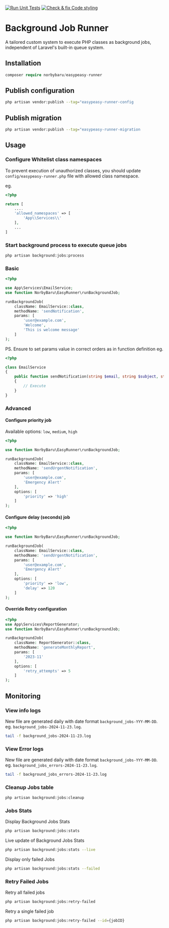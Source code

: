 [![Run Unit Tests](https://github.com/norbybaru/easypeasy-runner/actions/workflows/test.yml/badge.svg)](https://github.com/norbybaru/easypeasy-runner/actions/workflows/test.yml) [![Check & fix Code styling](https://github.com/norbybaru/easypeasy-runner/actions/workflows/pint.yml/badge.svg)](https://github.com/norbybaru/easypeasy-runner/actions/workflows/pint.yml)


# Background Job Runner
A tailored custom system to execute PHP classes as background jobs, independent of Laravel's built-in queue system.

## Installation
```php
composer require norbybaru/easypeasy-runner
```

## Publish configuration
```bash
php artisan vendor:publish --tag="easypeasy-runner-config
```

## Publish migration
```bash
php artisan vendor:publish --tag="easypeasy-runner-migration
```

## Usage

### Configure Whitelist class namespaces 
To prevent execution of unauthorized classes, you should update `config/easypeasy-runner.php` file
with allowed class namespace.

eg. 
```php
<?php

return [
    ....
    'allowed_namespaces' => [
        'App\\Services\\'
    ],
    ...
]
```

### Start background process to execute queue jobs
```bash
php artisan background:jobs:process
```

### Basic
```php
<?php

use App\Services\EmailService;
use function NorbyBaru\EasyRunner\runBackgroundJob;

runBackgroundJob(
    className: EmailService::class, 
    methodName: 'sendNotification',
    params: [
        'user@example.com', 
        'Welcome',
        'This is welcome message'
    ]
);
```

PS. Ensure to set params value in correct orders as in function definition
eg.
```php
<?php

class EmailService
{
    public function sendNotification(string $email, string $subject, string $message)
    {
        // Execute
    }
}
```

### Advanced
#### Configure priority job 
Available options: `low`, `medium`, `high`
```php
<?php

use function NorbyBaru\EasyRunner\runBackgroundJob;

runBackgroundJob(
    className: EmailService::class,
    methodName: 'sendUrgentNotification',
    params: [
        'user@example.com',
        'Emergency Alert'
    ],
    options: [
        'priority' => 'high'
    ]
);
```

#### Configure delay (seconds) job
```php
<?php

use function NorbyBaru\EasyRunner\runBackgroundJob;

runBackgroundJob(
    className: EmailService::class,
    methodName: 'sendUrgentNotification',
    params: [
        'user@example.com',
        'Emergency Alert'
    ],
    options: [
        'priority' => 'low',
        'delay' => 120
    ]
);

```

#### Override Retry configuration
```php
<?php
use App\Services\ReportGenerator;
use function NorbyBaru\EasyRunner\runBackgroundJob;

runBackgroundJob(
    className: ReportGenerator::class, 
    methodName: 'generateMonthlyReport', 
    params: [
        '2023-11'
    ], 
    options: [
        'retry_attempts' => 5
    ]
);
```

## Monitoring
### View info logs
New file are generated daily with date format `background_jobs-YYY-MM-DD`. 
eg. `background_jobs-2024-11-23.log`.
```bash
tail -f background_jobs-2024-11-23.log
```

### View Error logs
New file are generated daily with date format `background_jobs-YYY-MM-DD`.
eg. `background_jobs_errors-2024-11-23.log`.
```bash
tail -f background_jobs_errors-2024-11-23.log
```

### Cleanup Jobs table
```bash
php artisan background:jobs:cleanup
```

### Jobs Stats
Display Background Jobs Stats
```bash
php artisan background:jobs:stats
```

Live update of Background Jobs Stats
```bash
php artisan background:jobs:stats --live
```

Display only failed Jobs
```bash
php artisan background:jobs:stats --failed
```

### Retry Failed Jobs
Retry all failed jobs
```bash
php artisan background:jobs:retry-failed
```

Retry a single failed job
```bash
php artisan background:jobs:retry-failed --id={jobID}
```